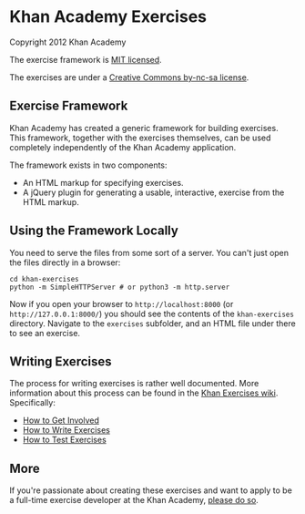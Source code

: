 # Khan Academy Exercises

Copyright 2012 Khan Academy

The exercise framework is [MIT licensed](http://en.wikipedia.org/wiki/MIT_License).

The exercises are under a [Creative Commons by-nc-sa license](http://creativecommons.org/licenses/by-nc-sa/3.0/).

## Exercise Framework

Khan Academy has created a generic framework for building exercises. This framework, together with the exercises themselves, can be used completely independently of the Khan Academy application.

The framework exists in two components:

* An HTML markup for specifying exercises.
* A jQuery plugin for generating a usable, interactive, exercise from the HTML markup.


## Using the Framework Locally

You need to serve the files from some sort of a server. You can't just open the files directly in a browser:

    cd khan-exercises
    python -m SimpleHTTPServer # or python3 -m http.server

Now if you open your browser to `http://localhost:8000` (or `http://127.0.0.1:8000/`) you should see the contents of the `khan-exercises` directory. Navigate to the `exercises` subfolder, and an HTML file under there to see an exercise.


## Writing Exercises

The process for writing exercises is rather well documented. More information about this process can be found in the [Khan Exercises wiki](https://github.com/Khan/khan-exercises/wiki). Specifically:

* [How to Get Involved](https://github.com/Khan/khan-exercises/wiki/Getting-Involved)
* [How to Write Exercises](https://github.com/Khan/khan-exercises/wiki/Writing-Exercises:-Home)
* [How to Test Exercises](https://github.com/Khan/khan-exercises/wiki/Testing-Exercises)

## More

If you're passionate about creating these exercises and want to apply to be a full-time exercise developer at the Khan Academy, [please do so](http://hire.jobvite.com/CompanyJobs/Careers.aspx?c=qd69Vfw7&page=Job%20Description&j=ohjSVfw7).
